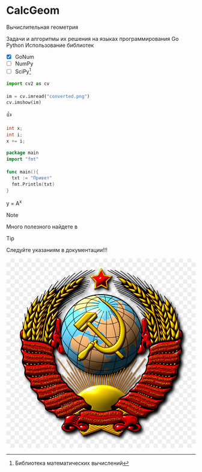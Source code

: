 # CalcGeom
Вычислительная геометрия

Задачи и алгоритмы их решения на языках программирования
Go Python
Использование библиотек
- [x] GoNum
- [ ] NumPy
- [ ] SciPy[^1]
[^1]: Библиотека математических вычислений
```python
import cv2 as cv

im = cv.imread("converted.png")
cv.imshow(im)

```
:+1:
```c++
int x;
int i;
x += i;

```

```go
package main
import "fmt"

func main(){
  txt := "Привет"
  fmt.Println(txt)
}
```
y = A<sup>x</sup>

> [!NOTE]
> Много полезного найдете в 

> [!TIP]
> Следуйте указаниям в документации!!!

![picture](./converted.png)
